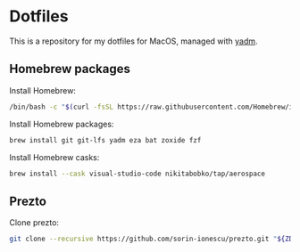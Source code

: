 # Dotfiles
This is a repository for my dotfiles for MacOS, managed with [yadm](https://yadm.io/).

## Homebrew packages

Install Homebrew:
```sh
/bin/bash -c "$(curl -fsSL https://raw.githubusercontent.com/Homebrew/install/HEAD/install.sh)"
```

Install Homebrew packages:
```sh
brew install git git-lfs yadm eza bat zoxide fzf
```

Install Homebrew casks:
```sh
brew install --cask visual-studio-code nikitabobko/tap/aerospace
```

## Prezto

Clone prezto:
```sh
git clone --recursive https://github.com/sorin-ionescu/prezto.git "${ZDOTDIR:-${XDG_CONFIG_HOME:-$HOME/.config}/zsh}/.zprezto"
```
